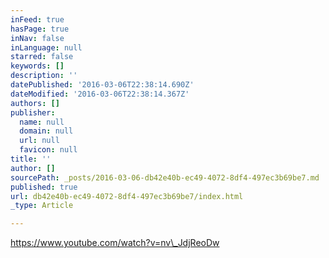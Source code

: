 ```yaml
---
inFeed: true
hasPage: true
inNav: false
inLanguage: null
starred: false
keywords: []
description: ''
datePublished: '2016-03-06T22:38:14.690Z'
dateModified: '2016-03-06T22:38:14.367Z'
authors: []
publisher:
  name: null
  domain: null
  url: null
  favicon: null
title: ''
author: []
sourcePath: _posts/2016-03-06-db42e40b-ec49-4072-8df4-497ec3b69be7.md
published: true
url: db42e40b-ec49-4072-8df4-497ec3b69be7/index.html
_type: Article

---
```

https://www.youtube.com/watch?v=nv\_JdjReoDw